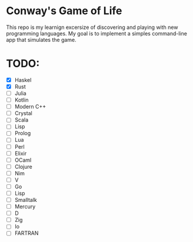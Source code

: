 # Conway's Game of Life
This repo is my learnign excersize of discovering and playing with new programming languages.
My goal is to implement a simples command-line app that simulates the game.

# TODO:
- [x] Haskel
- [x] Rust
- [ ] Julia
- [ ] Kotlin
- [ ] Modern C++
- [ ] Crystal
- [ ] Scala
- [ ] Lisp
- [ ] Prolog
- [ ] Lua
- [ ] Perl
- [ ] Elixir
- [ ] OCaml
- [ ] Clojure
- [ ] Nim
- [ ] V
- [ ] Go
- [ ] Lisp
- [ ] Smalltalk
- [ ] Mercury
- [ ] D
- [ ] Zig
- [ ] Io
- [ ] FARTRAN
